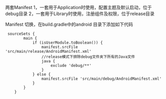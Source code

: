 两套Manifest
1，一套用于Application时使用，配置主题及默认启动，位于debug目录
2，一套用于Library时使用，注册组件及权限，位于release目录

Manifest 切换，在build.gradle中的android 目录下添加如下代码
```
 sourceSets {
        main {
            if (isUserModule.toBoolean()) {
                manifest.srcFile 'src/main/release/AndroidManifest.xml'
                //release模式下排除debug文件夹下所有的Java文件
                java {
                    exclude 'debug/**'
                }
            } else {
                manifest.srcFile 'src/main/debug/AndroidManifest.xml'
            }
        }
    }
  ```
